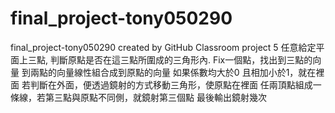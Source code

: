 # final_project-tony050290
final_project-tony050290 created by GitHub Classroom
project 5
任意給定平面上三點, 判斷原點是否在這三點所圍成的三角形內.
Fix一個點，找出到三點的向量
到兩點的向量線性組合成到原點的向量
如果係數均大於0 且相加小於1，就在裡面
若判斷在外面，便透過鏡射的方式移動三角形，使原點在裡面
任兩頂點組成一條線，若第三點與原點不同側，就鏡射第三個點
最後輸出鏡射幾次

